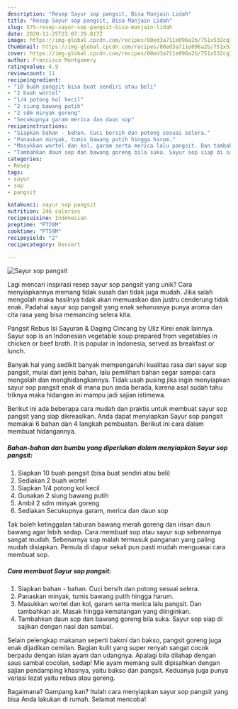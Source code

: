 ```yaml
---
description: "Resep Sayur sop pangsit, Bisa Manjain Lidah"
title: "Resep Sayur sop pangsit, Bisa Manjain Lidah"
slug: 575-resep-sayur-sop-pangsit-bisa-manjain-lidah
date: 2020-11-25T23:07:29.817Z
image: https://img-global.cpcdn.com/recipes/80ed3a711e096a2b/751x532cq70/sayur-sop-pangsit-foto-resep-utama.jpg
thumbnail: https://img-global.cpcdn.com/recipes/80ed3a711e096a2b/751x532cq70/sayur-sop-pangsit-foto-resep-utama.jpg
cover: https://img-global.cpcdn.com/recipes/80ed3a711e096a2b/751x532cq70/sayur-sop-pangsit-foto-resep-utama.jpg
author: Francisco Montgomery
ratingvalue: 4.9
reviewcount: 11
recipeingredient:
- "10 buah pangsit bisa buat sendiri atau beli"
- "2 buah wortel"
- "1/4 potong kol kecil"
- "2 siung bawang putih"
- "2 sdm minyak goreng"
- "Secukupnya garam merica dan daun sop"
recipeinstructions:
- "Siapkan bahan - bahan. Cuci bersih dan potong sesuai selera."
- "Panaskan minyak, tumis bawang putih hingga harum."
- "Masukkan wortel dan kol, garam serta merica lalu pangsit. Dan tambahkan air. Masak hingga kematangan yang diinginkan."
- "Tambahkan daun sop dan bawang goreng bila suka. Sayur sop siap di sajikan dengan nasi dan sambal."
categories:
- Resep
tags:
- sayur
- sop
- pangsit

katakunci: sayur sop pangsit 
nutrition: 246 calories
recipecuisine: Indonesian
preptime: "PT28M"
cooktime: "PT59M"
recipeyield: "2"
recipecategory: Dessert

---
```



![Sayur sop pangsit](https://img-global.cpcdn.com/recipes/80ed3a711e096a2b/751x532cq70/sayur-sop-pangsit-foto-resep-utama.jpg)

Lagi mencari inspirasi resep sayur sop pangsit yang unik? Cara menyiapkannya memang tidak susah dan tidak juga mudah. Jika salah mengolah maka hasilnya tidak akan memuaskan dan justru cenderung tidak enak. Padahal sayur sop pangsit yang enak seharusnya punya aroma dan cita rasa yang bisa memancing selera kita.

Pangsit Rebus Isi Sayuran &amp; Daging Cincang by Uliz Kirei enak lainnya. Sayur sop is an Indonesian vegetable soup prepared from vegetables in chicken or beef broth. It is popular in Indonesia, served as breakfast or lunch.

Banyak hal yang sedikit banyak mempengaruhi kualitas rasa dari sayur sop pangsit, mulai dari jenis bahan, lalu pemilihan bahan segar sampai cara mengolah dan menghidangkannya. Tidak usah pusing jika ingin menyiapkan sayur sop pangsit enak di mana pun anda berada, karena asal sudah tahu triknya maka hidangan ini mampu jadi sajian istimewa.


Berikut ini ada beberapa cara mudah dan praktis untuk membuat sayur sop pangsit yang siap dikreasikan. Anda dapat menyiapkan Sayur sop pangsit memakai 6 bahan dan 4 langkah pembuatan. Berikut ini cara dalam membuat hidangannya.

<!--inarticleads1-->

##### Bahan-bahan dan bumbu yang diperlukan dalam menyiapkan Sayur sop pangsit:

1. Siapkan 10 buah pangsit (bisa buat sendiri atau beli)
1. Sediakan 2 buah wortel
1. Siapkan 1/4 potong kol kecil
1. Gunakan 2 siung bawang putih
1. Ambil 2 sdm minyak goreng
1. Sediakan Secukupnya garam, merica dan daun sop


Tak boleh ketinggalan taburan bawang merah goreng dan irisan daun bawang agar lebih sedap. Cara membuat sop atau sayur sup sebenarnya sangat mudah. Sebenarnya sop malah termasuk panganan yang paling mudah disiapkan. Pemula di dapur sekali pun pasti mudah menguasai cara membuat sop. 

<!--inarticleads2-->

##### Cara membuat Sayur sop pangsit:

1. Siapkan bahan - bahan. Cuci bersih dan potong sesuai selera.
1. Panaskan minyak, tumis bawang putih hingga harum.
1. Masukkan wortel dan kol, garam serta merica lalu pangsit. Dan tambahkan air. Masak hingga kematangan yang diinginkan.
1. Tambahkan daun sop dan bawang goreng bila suka. Sayur sop siap di sajikan dengan nasi dan sambal.


Selain pelengkap makanan seperti bakmi dan bakso, pangsit goreng juga enak dijadikan cemilan. Bagian kulit yang super renyah sangat cocok berpadu dengan isian ayam dan udangnya. Apalagi bila dilahap dengan saus sambal cocolan, sedap! Mie ayam memang sulit dipisahkan dengan sajian pendamping khasnya, yaitu bakso dan pangsit. Keduanya juga punya variasi lezat yaitu rebus atau goreng. 

Bagaimana? Gampang kan? Itulah cara menyiapkan sayur sop pangsit yang bisa Anda lakukan di rumah. Selamat mencoba!
